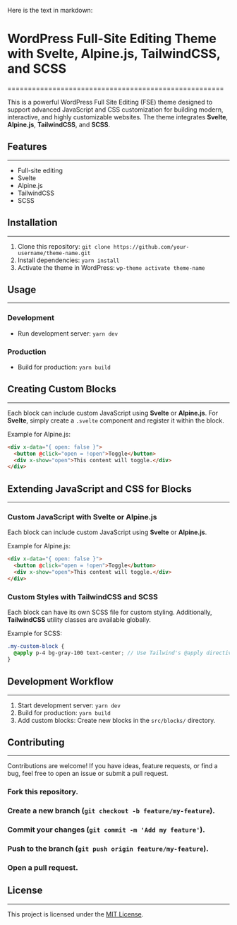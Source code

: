 Here is the text in markdown:

# WordPress Full-Site Editing Theme with Svelte, Alpine.js, TailwindCSS, and SCSS
=====================================================

This is a powerful WordPress Full Site Editing (FSE) theme designed to support advanced JavaScript and CSS customization for building modern, interactive, and highly customizable websites. The theme integrates **Svelte**, **Alpine.js**, **TailwindCSS**, and **SCSS**.

## Features
------------

* Full-site editing
* Svelte
* Alpine.js
* TailwindCSS
* SCSS

## Installation
---------------

1. Clone this repository: `git clone https://github.com/your-username/theme-name.git`
2. Install dependencies: `yarn install`
3. Activate the theme in WordPress: `wp-theme activate theme-name`

## Usage
------

### Development

* Run development server: `yarn dev`

### Production

* Build for production: `yarn build`

## Creating Custom Blocks
-----------------------------

Each block can include custom JavaScript using **Svelte** or **Alpine.js**. For **Svelte**, simply create a `.svelte` component and register it within the block.

Example for Alpine.js:
```html
<div x-data="{ open: false }">
  <button @click="open = !open">Toggle</button>
  <div x-show="open">This content will toggle.</div>
</div>
```
## Extending JavaScript and CSS for Blocks
---------------------------------------------------

### Custom JavaScript with Svelte or Alpine.js

Each block can include custom JavaScript using **Svelte** or **Alpine.js**.

Example for Alpine.js:
```html
<div x-data="{ open: false }">
  <button @click="open = !open">Toggle</button>
  <div x-show="open">This content will toggle.</div>
</div>
```
### Custom Styles with TailwindCSS and SCSS

Each block can have its own SCSS file for custom styling. Additionally, **TailwindCSS** utility classes are available globally.

Example for SCSS:
```scss
.my-custom-block {
  @apply p-4 bg-gray-100 text-center; // Use Tailwind's @apply directive
}
```
## Development Workflow
---------------------------

1. Start development server: `yarn dev`
2. Build for production: `yarn build`
3. Add custom blocks: Create new blocks in the `src/blocks/` directory.

## Contributing
-------------

Contributions are welcome! If you have ideas, feature requests, or find a bug, feel free to open an issue or submit a pull request.

### Fork this repository.
### Create a new branch (`git checkout -b feature/my-feature`).
### Commit your changes (`git commit -m 'Add my feature'`).
### Push to the branch (`git push origin feature/my-feature`).
### Open a pull request.

## License
---------

This project is licensed under the [MIT License](LICENSE).
